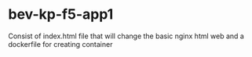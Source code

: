 # bev-kp-f5-app1

Consist of index.html file that will change the basic nginx html web and a dockerfile for creating container
